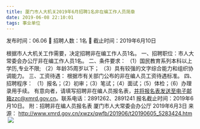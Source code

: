 ```yaml
---
title: 厦门市人大机关2019年6月招聘1名非在编工作人员简章
date: 2019-06-08 22:10:01
tags: 事业单位
---
```

发布时间：06.06   🌟   招聘人数：1名   🌈   截止时间：2019年6月10日
<!-- more -->
根据市人大机关工作需要，决定招聘非在编工作人员1名。
一、招聘职位：市人大常委会办公厅非在编工作人员1名。
二、条件要求：
（1）国民教育系列本科以上学历,专业不限;
（2）年龄35周岁以下；
（3）具有较强的文字综合能力和组织协调能力。
三、工资待遇：
根据市有关部门公布的非在编人员工资待遇标准。
四、招聘程序：
（1）报名；（2）初审；（3）笔试；（4）面试；（5）体检；（6）办理录用手续。
有意向者，请填写招聘非在编人员报名表，并将报名表发送至电子邮箱zzc@xmrd.gov.cn。联系电话：2891262、2891241
报名截止时间：2019年6月10日。
附：招聘非在编人员报名表
厦门市人大常委会办公厅
2019年6月3日
来源：
http://www.xmrd.gov.cn/xwzx/qwfb/201906/t20190605_5283424.htm
 
 ![](https://cdn.weiweiblog.cn/20181015134814.png)